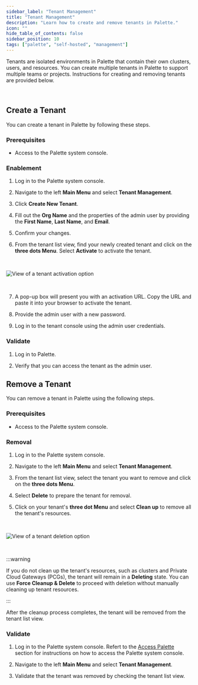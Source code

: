 ```yaml
---
sidebar_label: "Tenant Management"
title: "Tenant Management"
description: "Learn how to create and remove tenants in Palette."
icon: ""
hide_table_of_contents: false
sidebar_position: 10
tags: ["palette", "self-hosted", "management"]
---
```


Tenants are isolated environments in Palette that contain their own clusters, users, and resources. You can create
multiple tenants in Palette to support multiple teams or projects. Instructions for creating and removing tenants are
provided below.

<br />

## Create a Tenant

You can create a tenant in Palette by following these steps.

### Prerequisites

- Access to the Palette system console.

### Enablement

1. Log in to the Palette system console.

2. Navigate to the left **Main Menu** and select **Tenant Management**.

3. Click **Create New Tenant**.

4. Fill out the **Org Name** and the properties of the admin user by providing the **First Name**, **Last Name**, and
   **Email**.

5. Confirm your changes.

6. From the tenant list view, find your newly created tenant and click on the **three dots Menu**. Select **Activate**
   to activate the tenant.

<br />

![View of a tenant activation option](/enterprise-version_system-management_tenant-management_activate-tenant.webp)

<br />

7. A pop-up box will present you with an activation URL. Copy the URL and paste it into your browser to activate the
   tenant.

8. Provide the admin user with a new password.

9. Log in to the tenant console using the admin user credentials.

### Validate

1. Log in to Palette.

2. Verify that you can access the tenant as the admin user.

## Remove a Tenant

You can remove a tenant in Palette using the following steps.

### Prerequisites

- Access to the Palette system console.

### Removal

1. Log in to the Palette system console.

2. Navigate to the left **Main Menu** and select **Tenant Management**.

3. From the tenant list view, select the tenant you want to remove and click on the **three dots Menu**.

4. Select **Delete** to prepare the tenant for removal.

5. Click on your tenant's **three dot Menu** and select **Clean up** to remove all the tenant's resources.

<br />

![View of a tenant deletion option](/enterprise_version_system-management_tenant-management_remove-tenant.webp)

<br />

:::warning

If you do not clean up the tenant's resources, such as clusters and Private Cloud Gateways (PCGs), the tenant will
remain in a **Deleting** state. You can use **Force Cleanup & Delete** to proceed with deletion without manually
cleaning up tenant resources.

:::

After the cleanup process completes, the tenant will be removed from the tenant list view.

### Validate

1. Log in to the Palette system console. Refert to the [Access Palette](../enterprise-version.md#access-palette) section
   for instructions on how to access the Palette system console.

2. Navigate to the left **Main Menu** and select **Tenant Management**.

3. Validate that the tenant was removed by checking the tenant list view.
